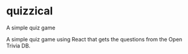# quizzical
A simple quiz game

A simple quiz game using React that gets the questions from the Open Trivia DB.
